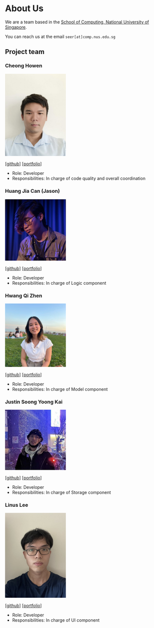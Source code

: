 
# About Us

We are a team based in the [School of Computing, National University of Singapore](http://www.comp.nus.edu.sg).

You can reach us at the email `seer[at]comp.nus.edu.sg`

## Project team

### Cheong Howen

<img src="images/howenc.png" width="200px">

[[github](https://github.com/howenc)]
[[portfolio](team/howenc.md)]

* Role: Developer
* Responsibilities: In charge of code quality and overall coordination

### Huang Jia Can (Jason)

<img src="images/jason-raiin.png" width="200px">

[[github](http://github.com/jason-raiin)]
[[portfolio](team/jason-raiin.md)]

* Role: Developer
* Responsibilities: In charge of Logic component

### Hwang Qi Zhen

<img src="images/qz1004.png" width="200px">


[[github](http://github.com/qz1004)] [[portfolio](team/qz1004.md)]

* Role: Developer
* Responsibilities: In charge of Model component

### Justin Soong Yoong Kai

<img src="images/juzzztinsoong.png" width="200px">

[[github](http://github.com/juzzztinsoong)]
[[portfolio](team/juzzztinsoong.md)]

* Role: Developer
* Responsibilities: In charge of Storage component

### Linus Lee

<img src="images/LoMaply.png" width="200px">

[[github](http://github.com/LoMaply)]
[[portfolio](team/LoMaply.md)]

* Role: Developer
* Responsibilities: In charge of UI component


